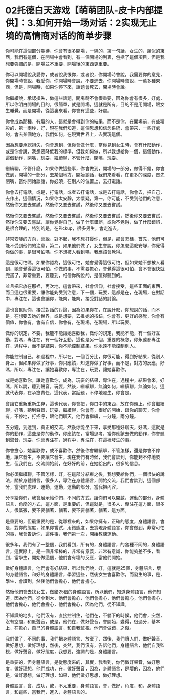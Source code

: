 # 02托德白天游戏【萌萌团队-皮卡内部提供】：3.如何开始一场对话：2实现无止境的高情商对话的简单步骤

你可能在這個部分期待，你會有很多開場，一線的，第一句話，女生的，類似的東西，我們有這個，在開場中會看到，有一個開場的列表，包括了這個項目，但是我想要強調的是，開場並不重要，開場後的東西更重要。

你可以開場說我愛你，或者說我恨你，或者說，你開場時會說，我需要你的意見，你開場時會說，我愛你，你開場時會說，不要進去，你開場時會說，一萬多種東西，但是，開場時，如果你停下來，話題會死去，開場時會說。

你繼續說，承認損失，做這些話題，開場時不會很重要，因為你會有很多，好處，所以你明白開場的目的，很簡單，就是開場，這就是所有，目的不是用開場，跟女生睡覺，而是開場，從這裏來看，你會有這些，好處。

你會成為那種，有趣的人，這就是會得到你的結果，而不是你，在開場前，有些精彩的，第一兩秒，好，現在我們知道，這個思想和信念系統，會帶來，一些好處的，會去某個地方，我們如何，在現實世界上，去實現這個。

因為想要承認損失，你會想到，但你會做什麼，當你見到女生時，會有什麼動作，或是你會說，我想要降低我的標準，但我如何做，所以我想給你一個，這個動作，這個動作，閉嘴，玩耍，繼續聊，不管什麼，閉嘴，玩耍。

繼續聊，不管什麼，如果你做這些事，你會做到，開場的一部分，做得不錯，你會做到，開場的一部分，去某個地方，開始談話，我們來看看，在更多的深度，首先閉嘴，當你開始談話，你必須，在別人的位置上，去打電話。

你會去打電話，或是，打電話，或者去打電話，或是去打電話，你會去，把自己，去作出，這個情況，如果你太安靜，太懷疑，第一，你可能，不受到他們的注意，然後你又要去嘗試，然後你又要去嘗試，然後你又要去嘗試。

然後你又要去嘗試，然後你又要去嘗試，然後你又要去嘗試，然後你又要去嘗試，然後你又要去嘗試，讓你覺得自己，做了什麼錯誤，或你不覺得，做了什麼錯誤，是很合理的，特別的是，在Pickup，很多男生，會走進去。

非常安靜的方向，會說，對不起，我不想打擾你，但是，那會怎樣，首先，他們可能不受到他們的注意，第二，如果他們做了，女生會說，你怎麼這麼安靜，你覺得你做的事，是很可怕嗎，你不想被人看到嗎，我應該會覺得。

這是很可怕嗎，如果你認為，這很可怕，她會覺得這很可怕，但如果她不想被人看到，她會覺得這很可怕，你做的事，不需要擔心，會覺得這很可怕，會不會很快就完蛋了，非常重要，要聽到，相信你所說的，是值得聽到的。

並且把它放在那裡，再次地，這會帶來，社會信仰，社會接受，這些正面的東西，而且這也很重要，讓你能夠受到注意，下一個，玩耍，這都是在，在現場，在對話中，專注在，這也會讓你，能夠，能夠，接受對話的討論。

這也會幫助你，接受對話的討論，因為如果你在，在說什麼，你想說的話，而不是，在想要去她的世界，或是想要，去推她的按鈕，你會有，更好的感覺，你會有價值，你會有，會有自信，你會有，在現場，在現場，所以玩耍。

做你的規定，不要，我能不能讓她喜歡我，做你的規定，我能不能，有一個好互動，對嗎，專注在，有一個好互動，這也是另一個，重要的概念，你永遠都專注在，過程中，而不是結果，你不能控制結果，你永遠不能控制別人。

你能控制自己，和過程中，所以在，一個百分比，你很可能，得到好結果，從別人身上，但如果你做了好事，你只應該，知道你做了好事，而不是，對方的反應，好嗎，所以，專注在，讓她喜歡你，專注在，玩耍，讓她喜歡你。

或是她喜歡你，讓她喜歡你，成為，玩耍的結果，專注在，過程中，結果會來，好嗎，所以說，聽到聲音，玩耍，然後，繼續聊，無論如何，繼續聊，無論如何，這就代表你，在承擔責任，這代表，當話題，不停地發生，你會是。

會讓它重新重新生存，這也代表，你會把，你口中的東西，放在你頭上，你會繼續聊，好嗎，聽到聲音，玩耍，繼續聊，你會有，很好的開始，跟你的聊天，你會有，不停地，打招呼，跟他們聊天，他們會繼續，一分鐘，兩分鐘。

五分鐘，到達到，真正的交流，然後你能坐下來，享受那種好聊天，好嗎，這就是你的動作，這些是你的動作，你應該在，當場思考，當你應該去做的動作，你會聽到聲音，玩耍，你會專注在，過程中，專注在，在這裡發生的事。

你會擔心，她喜歡你，或不喜歡你，然後你會繼續聊，不管怎樣，還是你會不停地，讓它發生，不要讓它發生，現在我們有時候，我們會談到，你能夠不停地發生，但我們在，交流開始前，在好好的前，在她給出的，很多的信息。

你必須繼續聊，不管怎樣，好，在這部分結束之後，我想要給你們，一個很快的說法，關於身體語言，很多人，專注在身體語言，開始交流，我們會談到，這個部分，當我們處理，運動，運動，運動的部分，當我把內容。

分享給你們，我會展示給你們，不同的方式，讓你們可以開啟，運動的部分，身體語言，角度的方式，這方面，是重要的，但這就是，很多人，專注在這方面，很多人，很緊張，要不要躺著，躺著，要不要躺著，躺著，這方面。

是重要的，但最重要的是，從哪裡來的，如果你擁有，正確的態度，身體語言，會是，對你的態度，如果你嘗試，用錯態度，去實現身體語言，你會做到，非常可怕的事，我會告訴你，這件事，我們第一次，開始教練運動。

很多年，我們有了一整個，我們看到，所有的，身體語言，的各種不同的，身體語言，這實際上，是一個非常棒的，非常有意義，非常有意識，你能夠差不多，看到，當學生，開始做這個，他們會有壞的反應，當他們開始。

做好身體語言，他們會有好結果，所以我們說，好，這就是25個，身體語言，壞的身體語言，和好的身體語言，學習這些，然後女生會喜歡你，而發生的事，是，學生，會讀到，然後他們會擔心，他們會擔心。

然後他們會去找女生，做錯25個的身體語言，所以他們，知道身體語言，他們知道，因為他們，從小到大，他們會擔心，他們會擔心，他們會擔心，他們會擔心，他們會擔心，他們會擔心，他們會擔心，因為他們，從不知識。

不知識的地步，他們沒有，直接控制住，他們在，不躺下的時候，他們會，突然，沒有空間，和低聲音，或是，他們在，做好聲音，會開始，變得，很過分，基本上，在擔心，自己的身體語言，和自我監視，他們會做錯，之後。

我們做了，不同的事，我們把身體語言，放棄了，然後，我們讓人們，做好聲音，做好思想，做好理想，然後，突然，我們沒有，告訴他們，身體語言，他們自我監視，做好聲音，做好態度，我想要，強調的是，身體語言。

是重要的，但身體語言，是從態度來的，其實，我看到，你們做好聲音，做好態度，做好理想，他們成功，在，做好聲音，因為，身體語言，是壞的，因為，他們是，做好思想，做好理想，如果，他們做好思想，做好理想。

身體語言，會，成功，或，不太重要，身體語言，會，做好，角度，和，身體語言，和這些，當我們，進入，身體語言的。
